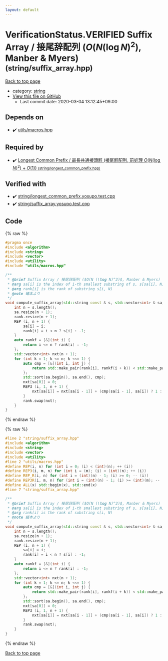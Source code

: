 ```yaml
---
layout: default
---
```


<!-- mathjax config similar to math.stackexchange -->
<script type="text/javascript" async
  src="https://cdnjs.cloudflare.com/ajax/libs/mathjax/2.7.5/MathJax.js?config=TeX-MML-AM_CHTML">
</script>
<script type="text/x-mathjax-config">
  MathJax.Hub.Config({
    TeX: { equationNumbers: { autoNumber: "AMS" }},
    tex2jax: {
      inlineMath: [ ['$','$'] ],
      processEscapes: true
    },
    "HTML-CSS": { matchFontHeight: false },
    displayAlign: "left",
    displayIndent: "2em"
  });
</script>

<script type="text/javascript" src="https://cdnjs.cloudflare.com/ajax/libs/jquery/3.4.1/jquery.min.js"></script>
<script src="https://cdn.jsdelivr.net/npm/jquery-balloon-js@1.1.2/jquery.balloon.min.js" integrity="sha256-ZEYs9VrgAeNuPvs15E39OsyOJaIkXEEt10fzxJ20+2I=" crossorigin="anonymous"></script>
<script type="text/javascript" src="../../assets/js/copy-button.js"></script>
<link rel="stylesheet" href="../../assets/css/copy-button.css" />


# VerificationStatus.VERIFIED Suffix Array / 接尾辞配列 ($O(N (\log N)^2)$, Manber & Myers) <small>(string/suffix_array.hpp)</small>

<a href="../../index.html">Back to top page</a>

* category: <a href="../../index.html#b45cffe084dd3d20d928bee85e7b0f21">string</a>
* <a href="{{ site.github.repository_url }}/blob/master/string/suffix_array.hpp">View this file on GitHub</a>
    - Last commit date: 2020-03-04 13:12:45+09:00




## Depends on

* :heavy_check_mark: <a href="../utils/macros.hpp.html">utils/macros.hpp</a>


## Required by

* :heavy_check_mark: <a href="longest_common_prefix.hpp.html">Longest Common Prefix / 最長共通接頭辞 (接尾辞配列, 前処理 $O(N (\log N)^2)$ + $O(1)$) <small>(string/longest_common_prefix.hpp)</small></a>


## Verified with

* :heavy_check_mark: <a href="../../verify/string/longest_common_prefix.yosupo.test.cpp.html">string/longest_common_prefix.yosupo.test.cpp</a>
* :heavy_check_mark: <a href="../../verify/string/suffix_array.yosupo.test.cpp.html">string/suffix_array.yosupo.test.cpp</a>


## Code

<a id="unbundled"></a>
{% raw %}
```cpp
#pragma once
#include <algorithm>
#include <string>
#include <vector>
#include <utility>
#include "utils/macros.hpp"

/**
 * @brief Suffix Array / 接尾辞配列 ($O(N (\log N)^2)$, Manber & Myers)
 * @arg sa[i] is the index of i-th smallest substring of s, s[sa[i], N)
 * @arg rank[i] is the rank of substring s[i, N)
 * @note 蟻本より
 */
void compute_suffix_array(std::string const & s, std::vector<int> & sa, std::vector<int> & rank) {
    int n = s.length();
    sa.resize(n + 1);
    rank.resize(n + 1);
    REP (i, n + 1) {
        sa[i] = i;
        rank[i] = i < n ? s[i] : -1;
    }
    auto rankf = [&](int i) {
        return i <= n ? rank[i] : -1;
    };
    std::vector<int> nxt(n + 1);
    for (int k = 1; k <= n; k <<= 1) {
        auto cmp = [&](int i, int j) {
            return std::make_pair(rank[i], rankf(i + k)) < std::make_pair(rank[j], rankf(j + k));
        };
        std::sort(sa.begin(), sa.end(), cmp);
        nxt[sa[0]] = 0;
        REP3 (i, 1, n + 1) {
            nxt[sa[i]] = nxt[sa[i - 1]] + (cmp(sa[i - 1], sa[i]) ? 1 : 0);
        }
        rank.swap(nxt);
    }
}

```
{% endraw %}

<a id="bundled"></a>
{% raw %}
```cpp
#line 2 "string/suffix_array.hpp"
#include <algorithm>
#include <string>
#include <vector>
#include <utility>
#line 2 "utils/macros.hpp"
#define REP(i, n) for (int i = 0; (i) < (int)(n); ++ (i))
#define REP3(i, m, n) for (int i = (m); (i) < (int)(n); ++ (i))
#define REP_R(i, n) for (int i = (int)(n) - 1; (i) >= 0; -- (i))
#define REP3R(i, m, n) for (int i = (int)(n) - 1; (i) >= (int)(m); -- (i))
#define ALL(x) std::begin(x), std::end(x)
#line 7 "string/suffix_array.hpp"

/**
 * @brief Suffix Array / 接尾辞配列 ($O(N (\log N)^2)$, Manber & Myers)
 * @arg sa[i] is the index of i-th smallest substring of s, s[sa[i], N)
 * @arg rank[i] is the rank of substring s[i, N)
 * @note 蟻本より
 */
void compute_suffix_array(std::string const & s, std::vector<int> & sa, std::vector<int> & rank) {
    int n = s.length();
    sa.resize(n + 1);
    rank.resize(n + 1);
    REP (i, n + 1) {
        sa[i] = i;
        rank[i] = i < n ? s[i] : -1;
    }
    auto rankf = [&](int i) {
        return i <= n ? rank[i] : -1;
    };
    std::vector<int> nxt(n + 1);
    for (int k = 1; k <= n; k <<= 1) {
        auto cmp = [&](int i, int j) {
            return std::make_pair(rank[i], rankf(i + k)) < std::make_pair(rank[j], rankf(j + k));
        };
        std::sort(sa.begin(), sa.end(), cmp);
        nxt[sa[0]] = 0;
        REP3 (i, 1, n + 1) {
            nxt[sa[i]] = nxt[sa[i - 1]] + (cmp(sa[i - 1], sa[i]) ? 1 : 0);
        }
        rank.swap(nxt);
    }
}

```
{% endraw %}

<a href="../../index.html">Back to top page</a>

